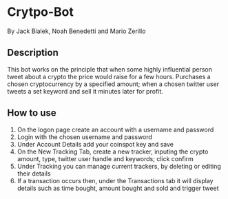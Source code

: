 # Crytpo-Bot
By Jack Bialek, Noah Benedetti and Mario Zerillo

## Description
This bot works on the principle that when some highly influential person tweet about a crypto the price would raise for a few hours. 
Purchases a chosen cryptocurrency by a specified amount; when a chosen twitter user tweets a set keyword and sell it minutes later for profit.

## How to use
1. On the logon page create an account with a username and password
2. Login with the chosen username and password
3. Under Account Details add your coinspot key and save
4. On the New Tracking Tab, create a new tracker, inputing the crypto amount, type, twitter user handle and keywords; click confirm
5. Under Tracking you can manage current trackers, by deleting or editing their details
6. If a transaction occurs then, under the Transactions tab it will display details such as time bought, amount bought and sold and trigger tweet
